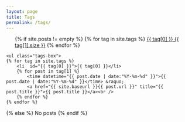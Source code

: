 ```yaml
---
layout: page
title: Tags
permalink: /tags/
---
```


<ul class="tags-box">
{% if site.posts != empty %}
	{% for tag in site.tags %}
		<a href="#{{ tag[0] }}" title="{{ tag[0] }}" rel="{{ tag[1].size }}">{{ tag[0] }}<span class="size"> {{ tag[1].size }}</span></a>
	{% endfor %}
	</ul>

	<ul class="tags-box">
	{% for tag in site.tags %}
		<li  id="{{ tag[0] }}">{{ tag[0] }}</li>
		{% for post in tag[1] %}
			<time datetime="{{ post.date | date:"%Y-%m-%d" }}">{{ post.date | date:"%Y-%m-%d" }}</time> &raquo;
			<a href="{{ site.baseurl }}{{ post.url }}" title="{{ post.title }}">{{ post.title }}</a><br />
		{% endfor %}
	{% endfor %}
{% else %}
<span>No posts</span>
{% endif %}
</ul>
